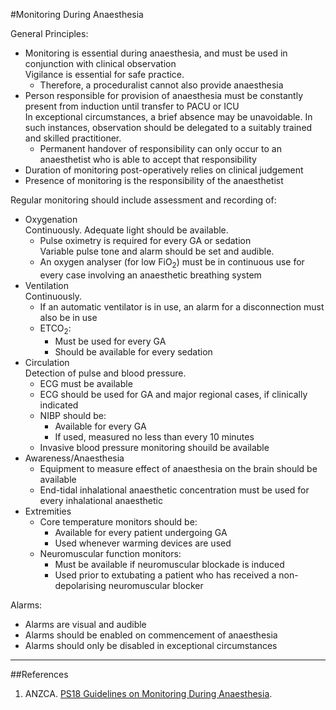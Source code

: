 #Monitoring During Anaesthesia

General Principles:
* Monitoring is essential during anaesthesia, and must be used in conjunction with clinical observation  
Vigilance is essential for safe practice.
	* Therefore, a proceduralist cannot also provide anaesthesia
* Person responsible for provision of anaesthesia must be constantly present from induction until transfer to PACU or ICU  
In exceptional circumstances, a brief absence may be unavoidable. In such instances, observation should be delegated to a suitably trained and skilled practitioner.
	* Permanent handover of responsibility can only occur to an anaesthetist who is able to accept that responsibility
* Duration of monitoring post-operatively relies on clinical judgement 
* Presence of monitoring is the responsibility of the anaesthetist

Regular monitoring should include assessment and recording of:
* Oxygenation  
Continuously. Adequate light should be available.
	* Pulse oximetry is required for every GA or sedation  
	Variable pulse tone and alarm should be set and audible.
	* An oxygen analyser (for low FiO<sub>2</sub>) must be in continuous use for every case involving an anaesthetic breathing system
* Ventilation  
Continuously.
	* If an automatic ventilator is in use, an alarm for a disconnection must also be in use
	* ETCO<sub>2</sub>:
		* Must be used for every GA
		* Should be available for every sedation
* Circulation  
Detection of pulse and blood pressure.
	* ECG must be available
	* ECG should be used for GA and major regional cases, if clinically indicated
	* NIBP should be:
		* Available for every GA
		* If used, measured no less than every 10 minutes
	* Invasive blood pressure monitoring shouild be available
* Awareness/Anaesthesia
	* Equipment to measure effect of anaesthesia on the brain should be available
	* End-tidal inhalational anaesthetic concentration must be used for every inhalational anaesthetic
* Extremities
	* Core temperature monitors should be:
		* Available for every patient undergoing GA
		* Used whenever warming devices are used
	* Neuromuscular function monitors:
		* Must be available if neuromuscular blockade is induced
		* Used prior to extubating a patient who has received a non-depolarising neuromuscular blocker

Alarms:
* Alarms are visual and audible
* Alarms should be enabled on commencement of anaesthesia  
* Alarms should only be disabled in exceptional circumstances

---

##References
1. ANZCA. [PS18 Guidelines on Monitoring During Anaesthesia](http://www.anzca.edu.au/Documents/ps18-2015-guidelines-on-monitoring-during-anaesthe.pdf).